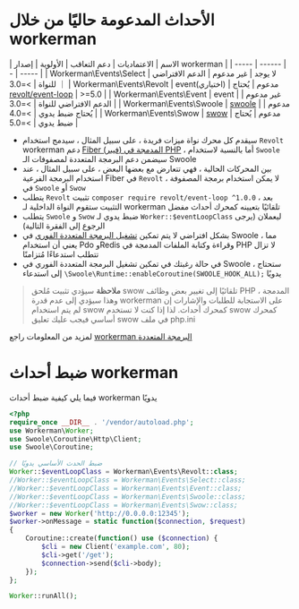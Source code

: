 # الأحداث المدعومة حاليًا من خلال workerman

| الاسم | الاعتماديات | دعم التعاقب | الأولوية | إصدار workerman |
| ----- | ------ | - | ----- |
|  Workerman\Events\Select   |   لا يوجد   | غير مدعوم  |  الدعم الافتراضي للنواة   |  >=3.0  ｜
|  Workerman\Events\Revolt   |   event(اختياري)   | مدعوم |  يُحتاج [revolt/event-loop](https://github.com/revoltphp/event-loop)   |  >=5.0  |
|  Workerman\Events\Event   |   event  | غير مدعوم |  الدعم الافتراضي للنواة   |  >=3.0  |
|  Workerman\Events\Swoole   |  [swoole](https://github.com/swoole/swoole-src)   | مدعوم |  يُحتاج ضبط يدوي   |  >=4.0  |
|  Workerman\Events\Swow   |   [swow](https://github.com/swow/swow)   | مدعوم |  يُحتاج ضبط يدوي   |  >=5.0  |

* سيقدم كل محرك نواة ميزات فريدة ، على سبيل المثال ، سيدمج استخدام `Revolt` workerman دعم [Fiber (فيبر) المدمجة في PHP](https://www.php.net/manual/zh/language.fibers.php) ، أما بالنسبة لاستخدام `Swoole` سيضمن دعم البرمجة المتعددة لمصفوفات الـ Swoole
* بين المحركات الحالية ، فهي تتعارض مع بعضها البعض ، على سبيل المثال ، عند استخدام البرمجة الفرعية Fiber في `Revolt` ، لا يمكن استخدام برمجة المصفوفة في `Swoole` أو `Swow`
* يتطلب `Revolt` تثبيت `composer require revolt/event-loop ^1.0.0` ، بعد التثبيت ستقوم النواة الداخلية لـ workerman تلقائيًا بتعيينه كمحرك أحداث مفضل
* يتطلب `Swoole` و `Swow` ضبط يدوي لـ `Worker::$eventLoopClass` ليعملان (يرجى الرجوع إلى الفقرة التالية)
* بشكل افتراضي لا يتم تمكين [تشغيل البرمجة المتعددة الفوري](https://wiki.swoole.com/#/runtime?id=runtime) في Swoole ، مما يعني أن استخدام Pdo وRedis وقراءة وكتابة الملفات المدمجة في PHP لا تزال تتطلب استدعاءًا مُتزامنًا
* في حالة رغبتك في تمكين تشغيل البرمجة المتعددة الفوري في Swoole ، ستحتاج إلى استدعاء `\Swoole\Runtime::enableCoroutine(SWOOLE_HOOK_ALL);` يدويًا

> **ملاحظة**
> سيؤدي تثبيت مُلحق swow تلقائيًا إلى تغيير بعض وظائف PHP المدمجة ، وهذا سيؤدي إلى عدم قدرة workerman على الاستجابة للطلبات والإشارات إن لم يتم استخدام swow كمحرك أحداث. لذا إذا كنت لا تستخدم swow كمحرك أساسي فيجب عليك تعليق swow في ملف php.ini

لمزيد من المعلومات راجع [workerman البرمجة المتعددة](../fiber.md)

# ضبط أحداث workerman

فيما يلي كيفية ضبط أحداث workerman يدويًا

```php
<?php
require_once __DIR__ . '/vendor/autoload.php';
use Workerman\Worker;
use Swoole\Coroutine\Http\Client;
use Swoole\Coroutine;

// ضبط الحدث الأساسي يدويًا
Worker::$eventLoopClass = Workerman\Events\Revolt::class;
//Worker::$eventLoopClass = Workerman\Events\Select::class;
//Worker::$eventLoopClass = Workerman\Events\Event::class;
//Worker::$eventLoopClass = Workerman\Events\Swoole::class;
//Worker::$eventLoopClass = Workerman\Events\Swow::class;
$worker = new Worker('http://0.0.0.0:12345');
$worker->onMessage = static function($connection, $request)
{
    Coroutine::create(function() use ($connection) {
        $cli = new Client('example.com', 80);
        $cli->get('/get');
        $connection->send($cli->body);
    });
};

Worker::runAll();
```
